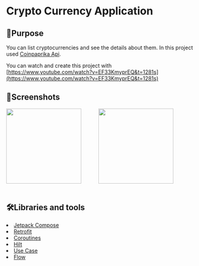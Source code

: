 # Crypto Currency Application

## 🥳Purpose

You can list cryptocurrencies and see the details about them.
In this project used <a href="[https://api.coinpaprika.com/](https://api.coinpaprika.com/)">Coinpaprika Api</a>.

You can watch and create this project with [https://www.youtube.com/watch?v=EF33KmyprEQ&t=1281s](https://www.youtube.com/watch?v=EF33KmyprEQ&t=1281s)

## 🌟Screenshots

<p float="left">
<img src="[https://github.com/seymafirat/crypto-currency-app/blob/main/crypto-currency-app.gif](https://github.com/seymafirat/crypto-currency-app/blob/main/crypto-currency-app.gif)" width="200"/>   
<img src="[https://github.com/seymafirat/crypto-currency-app/blob/main/no-connection.gif](https://github.com/seymafirat/crypto-currency-app/blob/main/no-connection.gif)" width="200" />     
</p>

## 🛠Libraries and tools

<li><a href="[https://developer.android.com/jetpack/compose?gclid=CjwKCAjw9-KTBhBcEiwAr19ig9HauwNKjaxhqRFikCR3lQgUmEY0nrimD23FE2yHpyV8_FKAq2XkZhoC7pIQAvD_BwE&gclsrc=aw.ds](https://developer.android.com/jetpack/compose?gclid=CjwKCAjw9-KTBhBcEiwAr19ig9HauwNKjaxhqRFikCR3lQgUmEY0nrimD23FE2yHpyV8_FKAq2XkZhoC7pIQAvD_BwE&gclsrc=aw.ds)">Jetpack Compose</a></li>
<li><a href="[https://square.github.io/retrofit/](https://square.github.io/retrofit/)">Retrofit</a></li>
<li><a href="[https://developer.android.com/topic/libraries/architecture/coroutines](https://developer.android.com/topic/libraries/architecture/coroutines)">Coroutines</a></li>

<li><a href="[https://developer.android.com/training/dependency-injection/hilt-android](https://developer.android.com/training/dependency-injection/hilt-android)">Hilt</a></li>

<li><a href="[https://developer.android.com/topic/architecture/domain-layer](https://developer.android.com/topic/architecture/domain-layer)">Use Case</a></li>

<li><a href="[https://developer.android.com/kotlin/flow](https://developer.android.com/kotlin/flow)">Flow</a></li>
